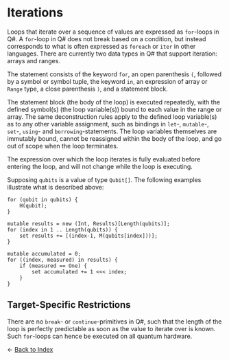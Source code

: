 # Iterations

Loops that iterate over a sequence of values are expressed as `for`-loops in Q#. A `for`-loop in Q# does not break based on a condition, but instead corresponds to what is often expressed as `foreach` or `iter` in other languages. There are currently two data types in Q# that support iteration: arrays and ranges. 

The statement consists of the keyword `for`, an open parenthesis `(`, followed by a symbol or symbol tuple, the keyword `in`, an expression of array or `Range` type, a close parenthesis `)`, and a statement block.

The statement block (the body of the loop) is executed repeatedly, with the defined symbol(s) (the loop variable(s)) bound to each value in the range or array.
The same deconstruction rules apply to the defined loop variable(s) as to any other variable assignment, such as bindings in `let`-, `mutable`-, `set`-, `using`- and `borrowing`-statements. The loop variables themselves are immutably bound, cannot be reassigned within the body of the loop, and go out of scope when the loop terminates. 

The expression over which the loop iterates is fully evaluated before entering the loop, and will not change while the loop is executing.

Supposing `qubits` is a value of type `Qubit[]`. The following examples illustrate what is described above:

```qsharp
for (qubit in qubits) {  
    H(qubit);
}

mutable results = new (Int, Results)[Length(qubits)];
for (index in 1 .. Length(qubits)) {  
    set results += [(index-1, M(qubits[index]))]; 
}

mutable accumulated = 0;
for ((index, measured) in results) { 
    if (measured == One) {
        set accumulated += 1 <<< index;
    }
}
```

## Target-Specific Restrictions

There are no `break`- or `continue`-primitives in Q#, such that the length of the loop is perfectly predictable as soon as the value to iterate over is known. Such `for`-loops can hence be executed on all quantum hardware.


← [Back to Index](https://github.com/microsoft/qsharp-language/tree/main/Specifications/Language#index)